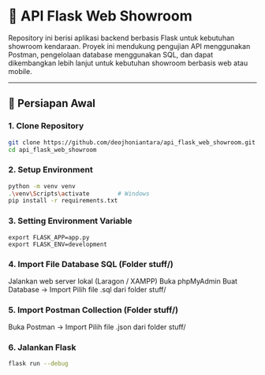 # 🚗 API Flask Web Showroom

Repository ini berisi aplikasi backend berbasis Flask untuk kebutuhan showroom kendaraan. Proyek ini mendukung pengujian API menggunakan Postman, pengelolaan database menggunakan SQL, dan dapat dikembangkan lebih lanjut untuk kebutuhan showroom berbasis web atau mobile.

---

## 🧰 Persiapan Awal

### 1. Clone Repository

```bash
git clone https://github.com/deojhoniantara/api_flask_web_showroom.git
cd api_flask_web_showroom
```

### 2. Setup Environment

```bash
python -m venv venv
.\venv\Scripts\activate        # Windows
pip install -r requirements.txt
```

### 3. Setting Environment Variable
```bask
export FLASK_APP=app.py
export FLASK_ENV=development
```

### 4. Import File Database SQL (Folder stuff/)
Jalankan web server lokal (Laragon / XAMPP)
Buka phpMyAdmin
Buat Database → Import
Pilih file .sql dari folder stuff/

### 5. Import Postman Collection (Folder stuff/)
Buka Postman → Import
Pilih file .json dari folder stuff/

### 6. Jalankan Flask
```bash
flask run --debug
```
